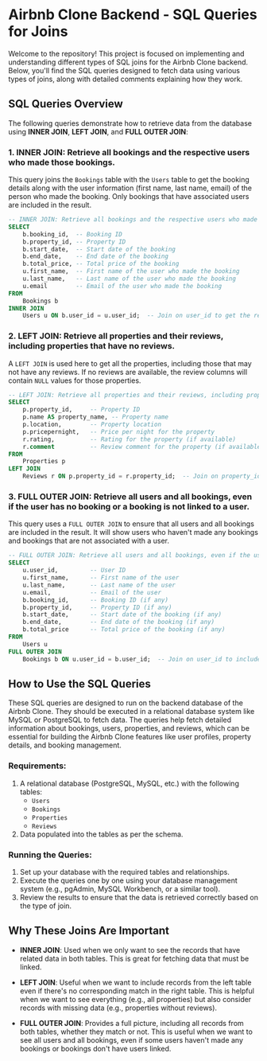 # Airbnb Clone Backend - SQL Queries for Joins

Welcome to the repository! This project is focused on implementing and understanding different types of SQL joins for the Airbnb Clone backend. Below, you'll find the SQL queries designed to fetch data using various types of joins, along with detailed comments explaining how they work.

## SQL Queries Overview

The following queries demonstrate how to retrieve data from the database using **INNER JOIN**, **LEFT JOIN**, and **FULL OUTER JOIN**:

### 1. **INNER JOIN**: Retrieve all bookings and the respective users who made those bookings.

This query joins the `Bookings` table with the `Users` table to get the booking details along with the user information (first name, last name, email) of the person who made the booking. Only bookings that have associated users are included in the result.

```sql
-- INNER JOIN: Retrieve all bookings and the respective users who made those bookings
SELECT 
    b.booking_id,  -- Booking ID
    b.property_id, -- Property ID
    b.start_date,  -- Start date of the booking
    b.end_date,    -- End date of the booking
    b.total_price, -- Total price of the booking
    u.first_name,  -- First name of the user who made the booking
    u.last_name,   -- Last name of the user who made the booking
    u.email        -- Email of the user who made the booking
FROM 
    Bookings b
INNER JOIN 
    Users u ON b.user_id = u.user_id;  -- Join on user_id to get the respective user
```

### 2. **LEFT JOIN**: Retrieve all properties and their reviews, including properties that have no reviews.

A `LEFT JOIN` is used here to get all the properties, including those that may not have any reviews. If no reviews are available, the review columns will contain `NULL` values for those properties.

```sql
-- LEFT JOIN: Retrieve all properties and their reviews, including properties that have no reviews
SELECT 
    p.property_id,     -- Property ID
    p.name AS property_name, -- Property name
    p.location,        -- Property location
    p.pricepernight,   -- Price per night for the property
    r.rating,          -- Rating for the property (if available)
    r.comment          -- Review comment for the property (if available)
FROM 
    Properties p
LEFT JOIN 
    Reviews r ON p.property_id = r.property_id;  -- Join on property_id to include reviews, even if no reviews exist
```

### 3. **FULL OUTER JOIN**: Retrieve all users and all bookings, even if the user has no booking or a booking is not linked to a user.

This query uses a `FULL OUTER JOIN` to ensure that all users and all bookings are included in the result. It will show users who haven't made any bookings and bookings that are not associated with a user.

```sql
-- FULL OUTER JOIN: Retrieve all users and all bookings, even if the user has no booking or a booking is not linked to a user
SELECT 
    u.user_id,         -- User ID
    u.first_name,      -- First name of the user
    u.last_name,       -- Last name of the user
    u.email,           -- Email of the user
    b.booking_id,      -- Booking ID (if any)
    b.property_id,     -- Property ID (if any)
    b.start_date,      -- Start date of the booking (if any)
    b.end_date,        -- End date of the booking (if any)
    b.total_price      -- Total price of the booking (if any)
FROM 
    Users u
FULL OUTER JOIN 
    Bookings b ON u.user_id = b.user_id;  -- Join on user_id to include users with no bookings and bookings with no users
```

## How to Use the SQL Queries

These SQL queries are designed to run on the backend database of the Airbnb Clone. They should be executed in a relational database system like MySQL or PostgreSQL to fetch data. The queries help fetch detailed information about bookings, users, properties, and reviews, which can be essential for building the Airbnb Clone features like user profiles, property details, and booking management.

### Requirements:
1. A relational database (PostgreSQL, MySQL, etc.) with the following tables:
   - `Users`
   - `Bookings`
   - `Properties`
   - `Reviews`
2. Data populated into the tables as per the schema.

### Running the Queries:
1. Set up your database with the required tables and relationships.
2. Execute the queries one by one using your database management system (e.g., pgAdmin, MySQL Workbench, or a similar tool).
3. Review the results to ensure that the data is retrieved correctly based on the type of join.

## Why These Joins Are Important

- **INNER JOIN**: Used when we only want to see the records that have related data in both tables. This is great for fetching data that must be linked.
  
- **LEFT JOIN**: Useful when we want to include records from the left table even if there's no corresponding match in the right table. This is helpful when we want to see everything (e.g., all properties) but also consider records with missing data (e.g., properties without reviews).
  
- **FULL OUTER JOIN**: Provides a full picture, including all records from both tables, whether they match or not. This is useful when we want to see all users and all bookings, even if some users haven't made any bookings or bookings don't have users linked.
